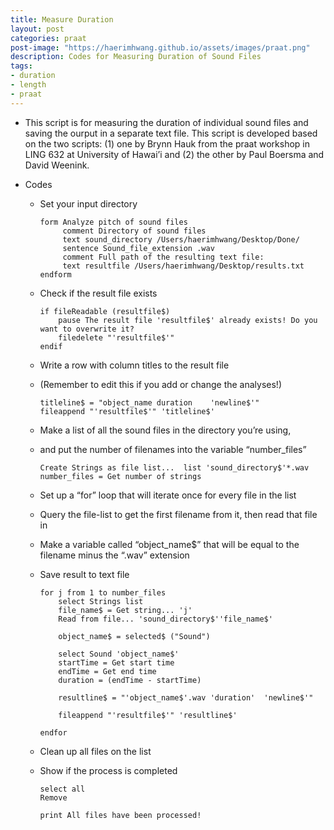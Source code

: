 ```yaml
---
title: Measure Duration 
layout: post
categories: praat
post-image: "https://haerimhwang.github.io/assets/images/praat.png"
description: Codes for Measuring Duration of Sound Files
tags:
- duration
- length
- praat
---
```


* This script is for measuring the duration of individual sound files and saving the ourput in a separate text file. This script is developed based on the two scripts: (1) one by Brynn Hauk from the praat workshop in LING 632 at University of Hawai’i and (2) the other by Paul Boersma and David Weenink.  
      
* Codes
    
    * Set your input directory
        
          form Analyze pitch of sound files 
               comment Directory of sound files
               text sound_directory /Users/haerimhwang/Desktop/Done/
               sentence Sound_file_extension .wav
               comment Full path of the resulting text file:
               text resultfile /Users/haerimhwang/Desktop/results.txt
          endform
        
    * Check if the result file exists
        
          if fileReadable (resultfile$)
              pause The result file 'resultfile$' already exists! Do you want to overwrite it?
              filedelete "'resultfile$'"
          endif
        
    * Write a row with column titles to the result file
    * (Remember to edit this if you add or change the analyses!)
        
          titleline$ = "object_name	duration	'newline$'"
          fileappend "'resultfile$'" 'titleline$'

        
    * Make a list of all the sound files in the directory you’re using,
    * and put the number of filenames into the variable “number\_files”
        
          Create Strings as file list...  list 'sound_directory$'*.wav
          number_files = Get number of strings
        
    * Set up a “for” loop that will iterate once for every file in the list
    * Query the file-list to get the first filename from it, then read that file in
    * Make a variable called “object\_name$” that will be equal to the filename minus the “.wav” extension
    * Save result to text file
        
          for j from 1 to number_files
              select Strings list
              file_name$ = Get string... 'j'
              Read from file... 'sound_directory$''file_name$'
        
              object_name$ = selected$ ("Sound")
            
              select Sound 'object_name$'
              startTime = Get start time
              endTime = Get end time
              duration = (endTime - startTime) 
            
              resultline$ = "'object_name$'.wav	'duration'	'newline$'"
            
              fileappend "'resultfile$'" 'resultline$'		
            
          endfor

    * Clean up all files on the list
    * Show if the process is completed
        
          select all
          Remove
          
          print All files have been processed!
  
